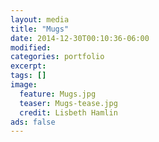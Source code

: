 ```yaml
---
layout: media
title: "Mugs"
date: 2014-12-30T00:10:36-06:00
modified:
categories: portfolio
excerpt:
tags: []
image:
  feature: Mugs.jpg
  teaser: Mugs-tease.jpg
  credit: Lisbeth Hamlin
ads: false
---
```


